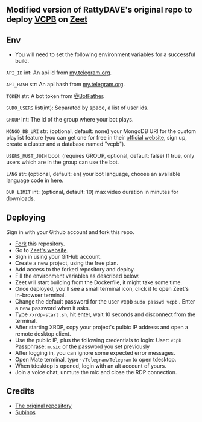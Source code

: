 ## Modified version of  RattyDAVE's original repo to deploy [VCPB](https://github.com/rojserbest/VCPB) on [Zeet](https://zeet.co/)

## Env
* You will need to set the following environment variables for a successful build.

`API_ID` int: An api id from [my.telegram.org](https://my.telegram.org/apps).

`API_HASH` str: An api hash from [my.telegram.org](https://my.telegram.org/apps).

`TOKEN` str: A bot token from [@BotFather](https://t.me/BotFather).

`SUDO_USERS` list(int): Separated by space, a list of user ids.

`GROUP` int: The id of the group where your bot plays. 

`MONGO_DB_URI` str: (optional, default: none) your MongoDB URI for the custom playlist feature (you can get one for free in their [official website](https://mongodb.com/), sign up, create a cluster and a database named "vcpb").

`USERS_MUST_JOIN` bool: (requires GROUP, optional, default: false) If true, only users which are in the group can use the bot.
    
`LANG` str: (optional, default: en) your bot language, choose an available language code in [here](https://github.com/rojserbest/vcpb/tree/main/strings).

`DUR_LIMIT` int: (optional, default: 10) max video duration in minutes for downloads.

## Deploying 
Sign in with your Github account and fork this repo.

* [Fork](https://github.com/rojserbest/vcpb-zeet-deploy/fork) this repository.
* Go to [Zeet's website](https://zeet.co/).
* Sign in using your GitHub account.
* Create a new project, using the free plan.
* Add access to the forked repository and deploy.
* Fill the environment variables as described below.
* Zeet will start building from the Dockerfile, it might take some time.
* Once deployed, you'll see a small terminal icon, click it to open Zeet's in-browser terminal.
* Change the default password for the user vcpb `sudo passwd vcpb` . Enter a new password when it asks.
* Type `/xrdp-start.sh`, hit enter, wait 10 seconds and disconnect from the terminal.
* After starting XRDP, copy your project's pulbic IP address and open a remote desktop client.
* Use the public IP, plus the following credentials to login:
    User: `vcpb`  
    Passphrase: `music` or the password you set previously
* After logging in, you can ignore some expected error messages.
* Open Mate terminal, type `~/Telegram/Telegram` to open tdesktop.
* When tdesktop is opened, login with an alt account of yours.
* Join a voice chat, unmute the mic and close the RDP connection.
   
## Credits
* [The original repository](https://github.com/RattyDAVE/docker-ubuntu-xrdp-mate-custom)
* [Subinps](https://github.com/subinps) 
